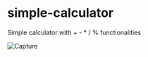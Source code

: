 # simple-calculator
 Simple calculator with + - * / % functionalities <br />
 
 ![Capture](https://user-images.githubusercontent.com/100990020/179420760-de4e0725-2325-4ae1-b8c5-6a8ff26cf513.PNG)

